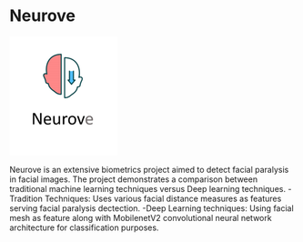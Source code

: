 # Neurove

![alt text](https://github.com/ZeerakBaig/Neurove/blob/main/NeuroveLogo.png?raw=true)

Neurove is an extensive biometrics project aimed to detect facial paralysis in facial images. The project demonstrates a comparison between traditional machine learning techniques versus Deep learning techniques.
 -Tradition Techniques: Uses various facial distance measures as features serving facial paralysis dectection.
 -Deep Learning techniques: Using facial mesh as feature along with MobilenetV2 convolutional neural network architecture for classification purposes.

